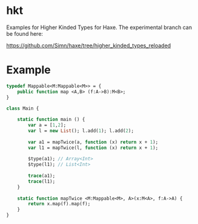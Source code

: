 # hkt
Examples for Higher Kinded Types for Haxe. The experimental branch can be found here:

https://github.com/Simn/haxe/tree/higher_kinded_types_reloaded

# Example
```haxe
typedef Mappable<M:Mappable<M>> = {
	public function map <A,B> (f:A->B):M<B>;
}

class Main {
	
	static function main () {
		var a = [1,2];
		var l = new List(); l.add(1); l.add(2);
		
		var a1 = mapTwice(a, function (x) return x + 1);
		var l1 = mapTwice(l, function (x) return x + 1);
		
		$type(a1); // Array<Int>
		$type(l1); // List<Int>
		
		trace(a1);
		trace(l1);
	}
	
	static function mapTwice <M:Mappable<M>, A>(x:M<A>, f:A->A) {
		return x.map(f).map(f);
	}
}
```
